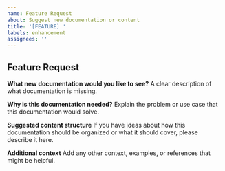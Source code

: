 ```yaml
---
name: Feature Request
about: Suggest new documentation or content
title: '[FEATURE] '
labels: enhancement
assignees: ''
---
```


## Feature Request

**What new documentation would you like to see?**
A clear description of what documentation is missing.

**Why is this documentation needed?**
Explain the problem or use case that this documentation would solve.

**Suggested content structure**
If you have ideas about how this documentation should be organized or what it should cover, please describe it here.

**Additional context**
Add any other context, examples, or references that might be helpful.
